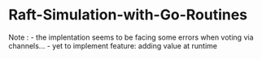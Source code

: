 # Raft-Simulation-with-Go-Routines
Note : - the implentation seems to be facing some errors when voting via channels...
       - yet to implement feature: adding value at runtime
